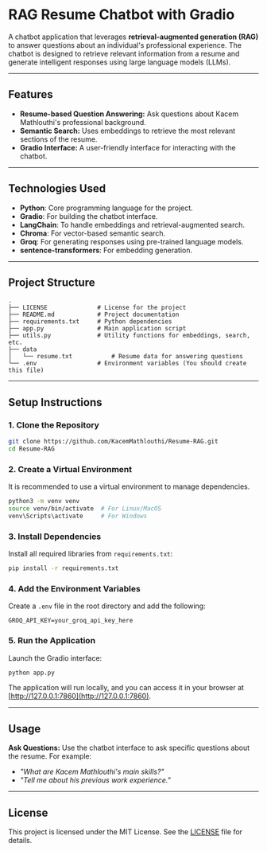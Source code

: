 # **RAG Resume Chatbot with Gradio**
A chatbot application that leverages **retrieval-augmented generation (RAG)** to answer questions about an individual's professional experience. The chatbot is designed to retrieve relevant information from a resume and generate intelligent responses using large language models (LLMs).

---

## **Features**
- **Resume-based Question Answering:** Ask questions about Kacem Mathlouthi's professional background.
- **Semantic Search:** Uses embeddings to retrieve the most relevant sections of the resume.
- **Gradio Interface:** A user-friendly interface for interacting with the chatbot.

---

## **Technologies Used**
- **Python**: Core programming language for the project.
- **Gradio**: For building the chatbot interface.
- **LangChain**: To handle embeddings and retrieval-augmented search.
- **Chroma**: For vector-based semantic search.
- **Groq**: For generating responses using pre-trained language models.
- **sentence-transformers**: For embedding generation.

---

## **Project Structure**

```
.
├── LICENSE              # License for the project
├── README.md            # Project documentation
├── requirements.txt     # Python dependencies
├── app.py               # Main application script
├── utils.py             # Utility functions for embeddings, search, etc.
├── data
│   └── resume.txt           # Resume data for answering questions
└── .env                 # Environment variables (You should create this file)
```

---

## **Setup Instructions**

### **1. Clone the Repository**
```bash
git clone https://github.com/KacemMathlouthi/Resume-RAG.git
cd Resume-RAG
```

### **2. Create a Virtual Environment**
It is recommended to use a virtual environment to manage dependencies.
```bash
python3 -m venv venv
source venv/bin/activate  # For Linux/MacOS
venv\Scripts\activate     # For Windows
```

### **3. Install Dependencies**
Install all required libraries from `requirements.txt`:
```bash
pip install -r requirements.txt
```

### **4. Add the Environment Variables**
Create a `.env` file in the root directory and add the following:
```
GROQ_API_KEY=your_groq_api_key_here
```

### **5. Run the Application**
Launch the Gradio interface:
```bash
python app.py
```
The application will run locally, and you can access it in your browser at [http://127.0.0.1:7860](http://127.0.0.1:7860).

---

## **Usage**
**Ask Questions:** Use the chatbot interface to ask specific questions about the resume. For example:
   - *"What are Kacem Mathlouthi's main skills?"*
   - *"Tell me about his previous work experience."*

---

## **License**
This project is licensed under the MIT License. See the [LICENSE](LICENSE) file for details.
